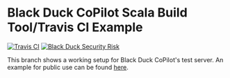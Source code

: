 # Black Duck CoPilot Scala Build Tool/Travis CI Example

[![Travis CI](https://travis-ci.org/BlackDuckCoPilot/example-sbt-travis.svg?branch=test)](https://travis-ci.org/BlackDuckCoPilot/example-sbt-travis) [![Black Duck Security Risk](https://copilot-test.blackducksoftware.com/github/groups/BlackDuckCoPilot/locations/example-sbt-travis/public/results/branches/test/badge-risk.svg)](https://copilot-test.blackducksoftware.com/github/groups/BlackDuckCoPilot/locations/example-sbt-travis/public/results/branches/test)

This branch shows a working setup for Black Duck CoPilot's test server.
An example for public use can be found [here](https://github.com/BlackDuckCoPilot/example-sbt-travis).
